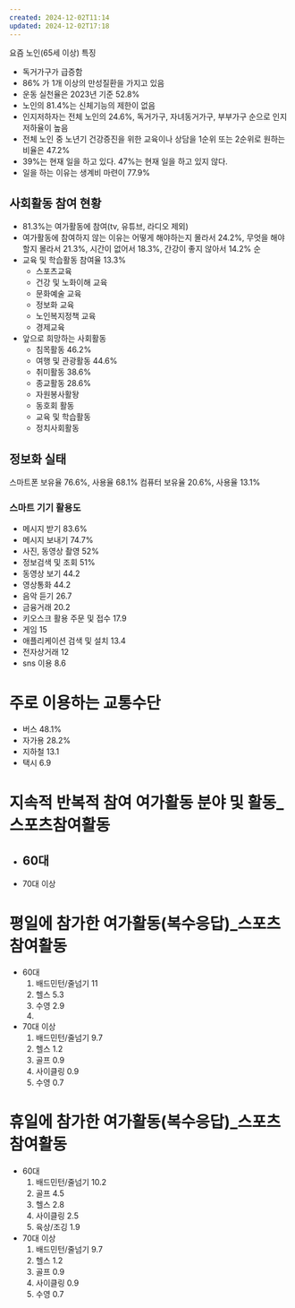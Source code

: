```yaml
---
created: 2024-12-02T11:14
updated: 2024-12-02T17:18
---
```

요즘 노인(65세 이상) 특징
- 독거가구가 급증함
- 86% 가 1개 이상의 만성질환을 가지고 있음
- 운동 실천율은 2023년 기준 52.8%
- 노인의 81.4%는 신체기능의 제한이 없음
- 인지저하자는 전체 노인의 24.6%, 독거가구, 자녀동거가구, 부부가구 순으로 인지저하율이 높음
- 전체 노인 중 노년기 건강증진을 위한 교육이나 상담을 1순위 또는 2순위로 원하는 비율은 47.2%
- 39%는 현재 일을 하고 있다. 47%는 현재 일을 하고 있지 않다.
- 일을 하는 이유는 생계비 마련이 77.9%
## 사회활동 참여 현황
- 81.3%는 여가활동에 참여(tv, 유튜브, 라디오 제외)
- 여가활동에 참여하지 않는 이유는 어떻게 해야하는지 몰라서 24.2%, 무엇을 해야 할지 몰라서 21.3%, 시간이 없어서 18.3%, 간강이 좋지 않아서 14.2% 순
- 교육 및 학습활동 참여율 13.3%
	- 스포츠교육
	- 건강 및 노화이해 교육
	- 문화예술 교육
	- 정보화 교육
	- 노인복지정책 교육
	- 경제교육
- 앞으로 희망하는 사회활동
	- 침목활동 46.2%
	- 여행 및 관광활동 44.6%
	- 취미활동 38.6%
	- 종교활동 28.6%
	- 자원봉사활돵
	- 동호회 활동
	- 교육 및 학습활동
	- 정치사회활동
## 정보화 실태
스마트폰 보유율 76.6%, 사용율 68.1%
컴퓨터 보유율 20.6%, 사용율 13.1%
### 스마트 기기 활용도
- 메시지 받기 83.6%
- 메시지 보내기 74.7%
- 사진, 동영상 촬영 52%
- 정보검색 및 조회 51%
- 동영상 보기 44.2
- 영상통화 44.2
- 음악 듣기 26.7
- 금융거래 20.2
- 키오스크 활용 주문 및 접수 17.9
- 게임 15
- 애플리케이션 검색 및 설치 13.4
- 전자상거래 12
- sns 이용 8.6
# 주로 이용하는 교통수단
- 버스 48.1%
- 자가용 28.2%
- 지하철 13.1
- 택시 6.9

# 지속적 반복적 참여 여가활동 분야 및 활동_스포츠참여활동
- 60대
	- 
- 70대 이상

# 평일에 참가한 여가활동(복수응답)\_스포츠 참여활동
- 60대
	1. 배드민턴/줄넘기 11
	2. 헬스 5.3
	3. 수영 2.9
	4. 
- 70대 이상
	1. 배드민턴/줄넘기 9.7
	2. 헬스 1.2
	3. 골프 0.9
	4. 사이클링 0.9
	5. 수영 0.7
# 휴일에 참가한 여가활동(복수응답)\_스포츠 참여활동
- 60대
	1. 배드민턴/줄넘기 10.2
	2. 골프 4.5
	3. 헬스 2.8
	4. 사이클링 2.5
	5. 육상/조깅 1.9
- 70대 이상
	1. 배드민턴/줄넘기 9.7
	2. 헬스 1.2
	3. 골프 0.9
	4. 사이클링 0.9
	5. 수영 0.7
